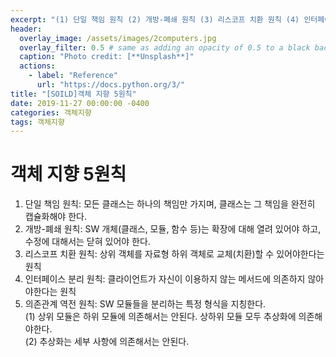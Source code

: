 ```yaml
---
excerpt: "(1) 단일 책임 원칙 (2) 개방-폐쇄 원칙 (3) 리스코프 치환 원칙 (4) 인터페이스 분리 원칙 (5) 의존관계 역전 원칙"
header:
  overlay_image: /assets/images/2computers.jpg
  overlay_filter: 0.5 # same as adding an opacity of 0.5 to a black background
  caption: "Photo credit: [**Unsplash**]"
  actions:
    - label: "Reference"
      url: "https://docs.python.org/3/"
title: "[SOILD]객체 지향 5원칙"
date: 2019-11-27 00:00:00 -0400
categories: 객체지향
tags: 객체지향  
---
```




# 객체 지향 5원칙 

1. 단일 책임 원칙: 모든 클래스는 하나의 책임만 가지며, 클래스는 그 책임을 완전히 캡슐화해야 한다. 
2. 개방-폐쇄 원칙: SW 개체(클래스, 모듈, 함수 등)는 확장에 대해 열려 있어야 하고, 수정에 대해서는 닫혀 있어야 한다. 
3. 리스코프 치환 원칙: 상위 객체를 자료형 하위 객체로 교체(치환)할 수 있어야한다는 원칙 
4. 인터페이스 분리 원칙: 클라이언트가 자신이 이용하지 않는 메서드에 의존하지 않아야한다는 원칙 
5. 의존관계 역전 원칙: SW 모듈들을 분리하는 특정 형식을 지칭한다. <br>
    (1) 상위 모듈은 하위 모듈에 의존해서는 안된다. 상하위 모듈 모두 추상화에 의존해야한다. <br>
    (2) 추상화는 세부 사항에 의존해서는 안된다. 

